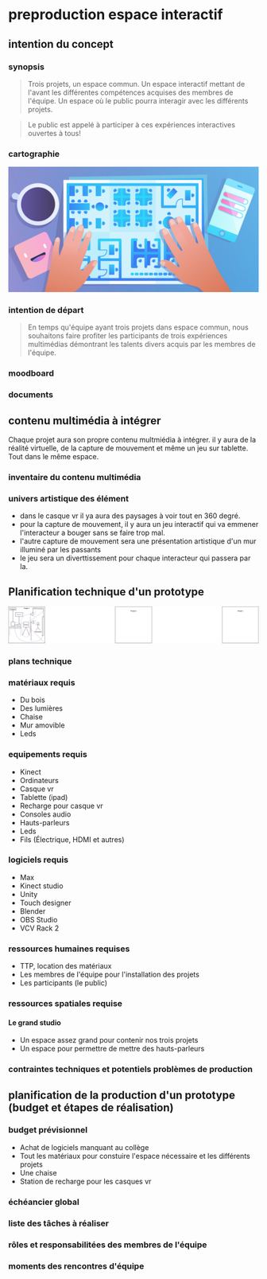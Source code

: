 # preproduction espace interactif

## intention du concept

### synopsis

> Trois projets, un espace commun. Un espace interactif mettant de l'avant les différentes compétences acquises des membres de l'équipe. Un espace où le public pourra interagir avec les différents projets.
> <br>

> Le public est appelé à participer à ces expériences interactives ouvertes à tous!

### cartographie

![cartographie](/cartographie.png)

### intention de départ

> En temps qu'équipe ayant trois projets dans espace commun, nous souhaitons faire profiter les participants de trois expériences multimédias démontrant les talents divers acquis par les membres de l'équipe.

### moodboard

### documents

## contenu multimédia à intégrer

Chaque projet aura son propre contenu multmiédia à intégrer. il y aura de la réalité virtuelle, de la capture de mouvement et même un jeu sur tablette. Tout dans le même espace.

### inventaire du contenu multimédia

### univers artistique des élément

- dans le casque vr il ya aura des paysages à voir tout en 360 degré.
- pour la capture de mouvement, il y aura un jeu interactif qui va emmener l'interacteur a bouger sans se faire trop mal.
- l'autre capture de mouvement sera une présentation artistique d'un mur illuminé par les passants
- le jeu sera un diverttissement pour chaque interacteur qui passera par la.

## Planification technique d'un prototype

![](./plan_installations.drawio.png)

### plans technique

### matériaux requis

- Du bois
- Des lumières
- Chaise
- Mur amovible
- Leds

### equipements requis

- Kinect
- Ordinateurs
- Casque vr
- Tablette (ipad)
- Recharge pour casque vr
- Consoles audio
- Hauts-parleurs
- Leds
- Fils (Électrique, HDMI et autres)

### logiciels requis

- Max
- Kinect studio
- Unity
- Touch designer
- Blender
- OBS Studio
- VCV Rack 2

### ressources humaines requises

- TTP, location des matériaux
- Les membres de l'équipe pour l'installation des projets
- Les participants (le public)

### ressources spatiales requise

#### Le grand studio

- Un espace assez grand pour contenir nos trois projets
- Un espace pour permettre de mettre des hauts-parleurs

### contraintes techniques et potentiels problèmes de production

## planification de la production d'un prototype (budget et étapes de réalisation)

### budget prévisionnel

- Achat de logiciels manquant au collège
- Tout les matériaux pour constuire l'espace nécessaire et les différents projets
- Une chaise
- Station de recharge pour les casques vr

### échéancier global

### liste des tâches à réaliser

### rôles et responsabilitées des membres de l'équipe

### moments des rencontres d'équipe
